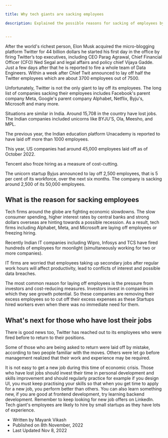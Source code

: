 ```yaml
---

title: Why tech giants are sacking employees

description: Explained the possible reasons for sacking of employees by tech giants.


---
```





After the world's richest person, Elon Musk acquired the micro-blogging platform Twitter for 44 billion dollars he started his first day in the office by firing Twitter’s top executives, including CEO Parag Agrawal, Chief Financial Officer (CFO) Ned Segal and legal affairs and policy chief Vijaya Gadde. Just a few days after that he is reported to fire a whole team of Data Engineers. Within a week after Chief Twit announced to lay off half the Twitter employees which are about 3700 employees out of 7500.

Unfortunately, Twitter is not the only giant to lay off its employees. The long list of companies sacking their employees includes Facebook's parent company Meta, Google's parent company Alphabet, Netflix, Byju's, Microsoft and many more.

Situations are similar in India. Around 15,708 in the country have lost jobs. The Indian companies included unicorns like BYJU'S, Ola, Meesho, and MPL.

The previous year, the Indian education platform Unacademy is reported to have laid off more than 1000 employees.

This year, US companies had around 45,000 employees laid off as of October 2022.

Tencent also froze hiring as a measure of cost-cutting.

The unicorn startup Byjus announced to lay off 2,500 employees, that is 5 per cent of its workforce, over the next six months. The company is sacking around 2,500 of its 50,000 employees.

## What is the reason for sacking employees

Tech firms around the globe are fighting economic slowdowns. The slow consumer spending, higher interest rates by central banks and strong dollars overseas are hinting towards a possible recession. As a result, tech firms including Alphabet, Meta, and Microsoft are laying off employees or freezing hiring.

Recently Indian IT companies including Wipro, Infosys and TCS have fired hundreds of employees for moonlight (simultaneously working for two or more companies).

IT firms are worried that employees taking up secondary jobs after regular work hours will affect productivity, lead to conflicts of interest and possible data breaches.

The most common reason for laying off employees is the pressure from investors and cost-reducing measures. Investors invest in companies in which they see growth potential. So these companies are removing their excess employees so to cut off their excess expenses as these Startups hired workers even when there was no immediate need for them.

## What's next for those who have lost their jobs

There is good news too, Twitter has reached out to its employees who were fired before to return to their positions.

Some of those who are being asked to return were laid off by mistake, according to two people familiar with the moves. Others were let go before management realized that their work and experience may be required.

It is not easy to get a new job during this time of economic crisis. Those who have lost jobs should invest their time in personal development and skills improvement and should regularly practice for example if you design UI, you must keep practising your skills so that when you get time to apply for a new job, you perform better than others. You can also learn something new, if you are good at frontend development, try learning backend development. Remember to keep looking for new job offers on LinkedIn. Tech giant's employees are likely to hire by small startups as they have lots of experience. 


- Written by Mayank Vikash
- Published on 8th November, 2022
- Last Updated Nov 8, 2022


